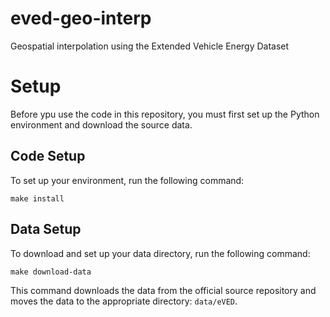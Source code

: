 # eved-geo-interp
Geospatial interpolation using the Extended Vehicle Energy Dataset

# Setup
Before ypu use the code in this repository, you must first set up the Python environment and download the source data.

## Code Setup
To set up your environment, run the following command:
```shell
make install
```
## Data Setup
To download and set up your data directory, run the following command:
```shell
make download-data
```
This command downloads the data from the official source repository and moves the data to the appropriate directory: `data/eVED`.